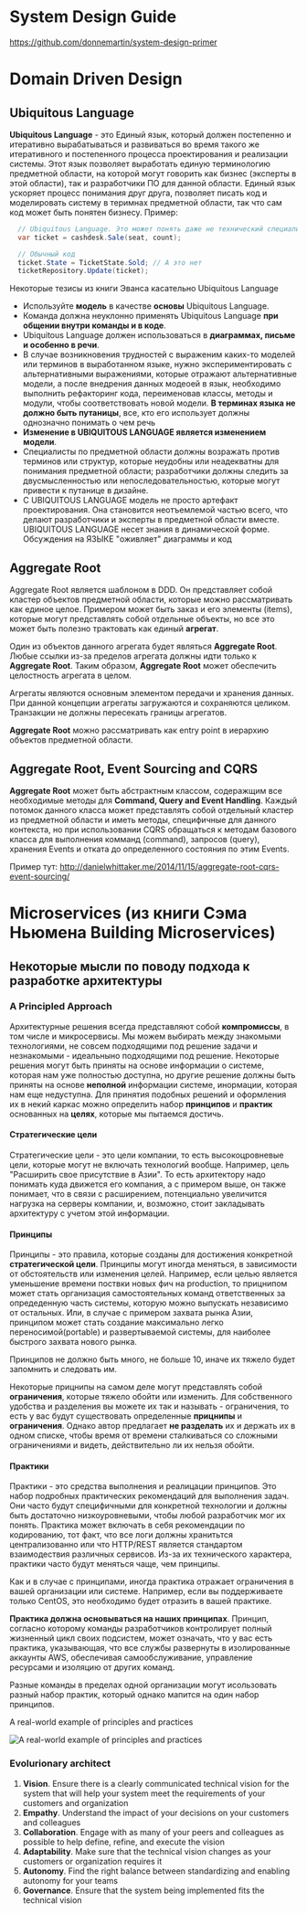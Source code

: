 # System Design Guide
https://github.com/donnemartin/system-design-primer

# Domain Driven Design

## Ubiquitous Language

**Ubiquitous Language** - это Единый язык, который должен постепенно и итеративно вырабатываться и развиваться во время такого же итеративного и постепенного процесса проектирования и реализации системы. Этот язык позволяет выработать единую терминологию предметной области, на которой могут говорить как бизнес (эксперты в этой области), так и разработчики ПО для данной области. Единый язык ускоряет процесс понимания друг друга, позволяет писать код и моделировать систему в теримнах предметной области, так что сам код может быть понятен бизнесу. Пример:

```csharp
  // Ubiquitous Language. Это может понять даже не технический специалист. 
  var ticket = cashdesk.Sale(seat, count); 

  // Обычный код
  ticket.State = TicketState.Sold; // А это нет
  ticketRepository.Update(ticket);
```

Некоторые тезисы из книги Эванса касательно Ubiquitous Language

  - Используйте **модель** в качестве **основы** Ubiquitous Language.
  - Команда должна неуклонно применять Ubiquitous Language **при общении внутри команды и в коде**.
  - Ubiquitous Language должен использоваться в **диаграммах, письме и особенно в речи**. 
  - В случае возникновения трудностей с выраженим каких-то моделей или терминов в выработанном языке, нужно экспериментировать с альтернативными выражениями, которые отражают альтернативные модели, а после внедрения данных модеоей в язык, необходимо выполнить рефакторинг кода, переименовав классы, методы и модули, чтобы соответствовать новой модели. **В терминах языка не должно быть путаницы**, все, кто его использует должны однозначно понимать о чем речь
  - **Изменение в UBIQUITOUS LANGUAGE является изменением модели**. 
  - Специалисты по предметной области должны возражать против терминов или структур, которые неудобны или неадекватны для понимания предметной области; разработчики должны следить за двусмысленностью или непоследовательностью, которые могут привести к путанице в дизайне.
  - С UBIQUITOUS LANGUAGE модель не просто артефакт проектирования. Она становится неотъемлемой частью всего, что делают разработчики и эксперты в предметной области вместе. UBIQUITOUS LANGUAGE несет знания в динамической форме. Обсуждения на ЯЗЫКЕ "оживляет" диаграммы и код

## Aggregate Root

Aggregate Root является шаблоном в DDD. Он представляет собой кластер объектов предметной области, которые можно рассматривать 
как единое целое. Примером может быть заказ и его элементы (items), которые могут представлять собой отдельные объекты, но все это
может быть полезно трактовать как единый **агрегат**.

Один из объектов данного агрегата будет являться **Aggregate Root**. Любые ссылки из-за пределов агрегата должны идти только 
к **Aggregate Root**. Таким образом, **Aggregate Root** может обеспечить целостность агрегата в целом.

Агрегаты являются основным элементом передачи и хранения данных. При данной концепции агрегаты загружаются и сохраняются целиком. 
Транзакции не должны пересекать границы агрегатов. 

**Aggregate Root** можно рассматривать как entry point в иерархию объектов предметной области. 

## Aggregate Root, Event Sourcing and CQRS

**Aggregate Root** может быть абстрактным классом, содеражщим все необходимые методы для **Command, Query and Event Handling**. 
Каждый потомок данного класса может представлять собой отдельный кластер из предметной области и иметь методы, специфичные 
для данного контекста, но при использовании CQRS обращаться к методам базового класса для выполнения комманд (command),
запросов (query), хранения Events и отката до определенного состояния по этим Events.

Пример тут: http://danielwhittaker.me/2014/11/15/aggregate-root-cqrs-event-sourcing/

# Microservices (из книги Сэма Ньюмена Building Microservices)

## Некоторые мысли по поводу подхода к разработке архитектуры

### A Principled Approach
Архитектурные решения всегда представляют собой **компромиссы**, в том числе и микросервисы. Мы можем выбирать между знакомыми технологиями, не совсем подходящими под решение задачи и незнакомыми - идеальныно подходящими под решение. Некоторые решения могут быть приняты на основе информации о системе, которая нам уже полностью доступна, но другие решение должны быть приняты на основе **неполной** информации  системе, инормации, которая нам еще недуступна. Для принятия подобных решений и оформления их в некий каркас можно определить набор **принципов** и **практик** основанных на **целях**, которые мы пытаемся достичь.

#### Стратегические цели
Стратегические цели - это цели компании, то есть высокоцровневые цели, которые могут не включать технологий вообще. Например, цель "Расширить свое присутствие в Азии". То есть архитектору надо понимать куда движется его компания, а с примером выше, он также понимает, что в связи с расширением, потенциально увеличится нагрузка на серверы компании, и, возможно, стоит закладывать архитектуру с учетом этой информации.

#### Принципы
Принципы - это правила, которые созданы для достижения конкретной **стратегической цели**. Принципы могут иногда меняться, в зависимости от обстоятельств или изменения целей. Например, если целью является уменьшение времени поствки новых фич на production, то прицнипом может стать организация самостоятельных команд ответственных за опредеденную часть системы, которую можно выпускать независимо от остальных. Или, в случае с примером захвата рынка Азии, принципом может стать создание максимально легко переносимой(portable) и развертываемой системы, для наиболее быстрого захвата нового рынка.

Принципов не должно быть много, не больше 10, иначе их тяжело будет запомнить и следовать им.

Некоторые прицнипы на самом деле могут представлять собой **ограничения**, которые тяжело обойти или изменить. Для собственного удобства и разделения вы можете их так и называть - ограничения, то есть у вас будут существовать определенные **прицнипы** и **ограничения**. Однако автор предлагает **не разделать** их и держать их в одном списке, чтобы время от времени сталкиваться со сложными ограничениями и видеть, действительно ли их нельзя обойти.

#### Практики
Практики - это средства выполнения и реалицации принципов. Это набор подробных практических рекомендаций для выполнения задач. Они часто будут специфичными для конкретной технологии и должны быть достаточно низкоуровневыми, чтобы любой разработчик мог их понять. Практика может включать в себя рекомендации по кодированию, тот факт, что все логи должны хранитьтся централизованно или что HTTP/REST является стандартом взаимодествия различных сервисов. Из-за их технического характера, практики часто будут меняться чаще, чем принципы.

Как и в случае с принципами, иногда практика отражает ограничения в вашей организации или системе. Например, если вы поддерживаете только CentOS, это необходимо будет отразить в вашей практике.

**Практика должна основываться на наших принципах**. Принцип, согласно которому команды разработчиков контролирует полный жизненный цикл своих подсистем, может означать, что у вас есть практика, указывающая, что все службы развернуты в изолированные аккаунты AWS, обеспечивая самообслуживание, управление ресурсами и изоляцию от других команд.

Разные команды в пределах одной организации могут исользовать разный набор практик, который однако мапится на один набор принципов.

A real-world example of principles and practices

![A real-world example of principles and practices](https://pbs.twimg.com/media/Dvi9qXoUcAAkAJ3.jpg)

### Evolurionary architect

1. **Vision**. Ensure there is a clearly communicated technical vision for the system that will help your system meet the requirements of your customers and organization
2. **Empathy**. Understand the impact of your decisions on your customers and colleagues
3. **Collaboration**. Engage with as many of your peers and colleagues as possible to help define, refine, and execute the vision
4. **Adaptability**. Make sure that the technical vision changes as your customers or organization requires it
5. **Autonomy**. Find the right balance between standardizing and enabling autonomy for your teams
6. **Governance**. Ensure that the system being implemented fits the technical vision

